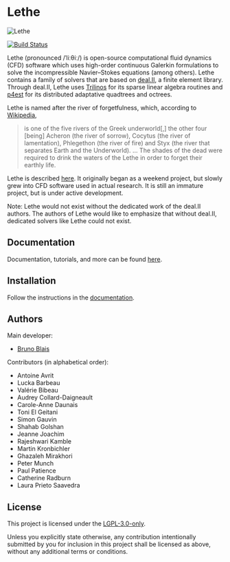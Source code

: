 # Lethe

![Lethe](logo/logo_black.png?raw=true)

[![Build Status](https://github.com/lethe-cfd/lethe/workflows/CI/badge.svg)](https://github.com/lethe-cfd/lethe/workflows/CI/badge.svg)

Lethe (pronounced /ˈliːθiː/) is open-source computational fluid dynamics
(CFD) software which uses high-order continuous Galerkin formulations to
solve the incompressible Navier–Stokes equations (among others).
Lethe contains a family of solvers that are based on
[deal.II](https://www.dealii.org/), a finite element library.
Through deal.II, Lethe uses [Trilinos](https://trilinos.github.io/) for
its sparse linear algebra routines and [p4est](https://www.p4est.org/)
for its distributed adaptative quadtrees and octrees.

Lethe is named after the river of forgetfulness, which, according to
[Wikipedia](https://en.wikipedia.org/wiki/Lethe),

> is one of the five rivers of the Greek underworld\[,\] the other four
> \[being\] Acheron (the river of sorrow), Cocytus (the river of
> lamentation), Phlegethon (the river of fire) and Styx (the river that
> separates Earth and the Underworld).
> …
> The shades of the dead were required to drink the waters of the Lethe
> in order to forget their earthly life.

Lethe is described [here](https://doi.org/10.1016/j.softx.2020.100579).
It originally began as a weekend project, but slowly grew into CFD
software used in actual research.
It is still an immature project, but is under active development.

Note: Lethe would not exist without the dedicated work of the deal.II
authors.
The authors of Lethe would like to emphasize that without deal.II,
dedicated solvers like Lethe could not exist.

## Documentation

Documentation, tutorials, and more can be found 
[here](https://lethe-cfd.github.io/lethe/).

## Installation

Follow the instructions in the
[documentation](https://lethe-cfd.github.io/lethe/installation/installation.html).

## Authors

Main developer:

- [Bruno Blais](https://www.polymtl.ca/expertises/en/blais-bruno)

Contributors (in alphabetical order):

- Antoine Avrit
- Lucka Barbeau
- Valérie Bibeau
- Audrey Collard-Daigneault
- Carole-Anne Daunais
- Toni El Geitani
- Simon Gauvin
- Shahab Golshan
- Jeanne Joachim
- Rajeshwari Kamble
- Martin Kronbichler
- Ghazaleh Mirakhori
- Peter Munch
- Paul Patience
- Catherine Radburn
- Laura Prieto Saavedra

## License

This project is licensed under the [LGPL-3.0-only](LICENSE).

Unless you explicitly state otherwise, any contribution intentionally
submitted by you for inclusion in this project shall be licensed as
above, without any additional terms or conditions.
